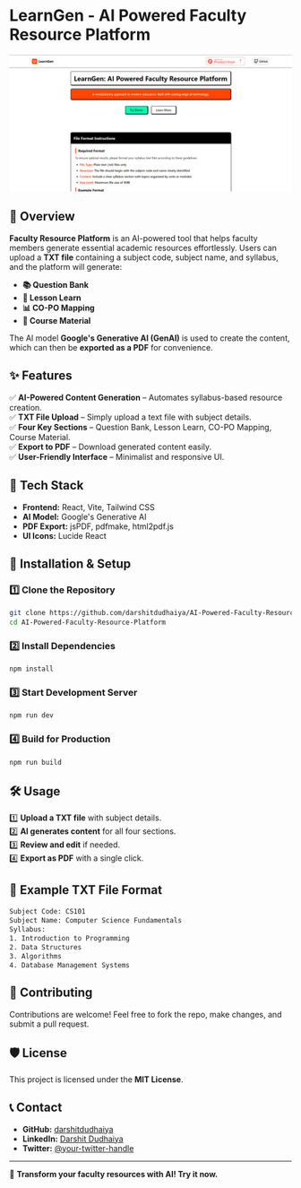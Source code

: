 # LearnGen - AI Powered Faculty Resource Platform

![LearnGen](https://raw.githubusercontent.com/darshitdudhaiya/AI-Powered-Faculty-Resource-Platform/refs/heads/main/Banner.png)

## 📌 Overview
**Faculty Resource Platform** is an AI-powered tool that helps faculty members generate essential academic resources effortlessly. Users can upload a **TXT file** containing a subject code, subject name, and syllabus, and the platform will generate:

- **📚 Question Bank**
- **📖 Lesson Learn**
- **📊 CO-PO Mapping**
- **📂 Course Material**

The AI model **Google's Generative AI (GenAI)** is used to create the content, which can then be **exported as a PDF** for convenience.

## ✨ Features
✅ **AI-Powered Content Generation** – Automates syllabus-based resource creation.  
✅ **TXT File Upload** – Simply upload a text file with subject details.  
✅ **Four Key Sections** – Question Bank, Lesson Learn, CO-PO Mapping, Course Material.  
✅ **Export to PDF** – Download generated content easily.  
✅ **User-Friendly Interface** – Minimalist and responsive UI.  

## 🚀 Tech Stack
- **Frontend:** React, Vite, Tailwind CSS
- **AI Model:** Google's Generative AI
- **PDF Export:** jsPDF, pdfmake, html2pdf.js
- **UI Icons:** Lucide React

## 🔧 Installation & Setup
### 1️⃣ Clone the Repository
```sh
git clone https://github.com/darshitdudhaiya/AI-Powered-Faculty-Resource-Platform.git
cd AI-Powered-Faculty-Resource-Platform
```

### 2️⃣ Install Dependencies
```sh
npm install
```

### 3️⃣ Start Development Server
```sh
npm run dev
```

### 4️⃣ Build for Production
```sh
npm run build
```

## 🛠 Usage
1️⃣ **Upload a TXT file** with subject details.  
2️⃣ **AI generates content** for all four sections.  
3️⃣ **Review and edit** if needed.  
4️⃣ **Export as PDF** with a single click.  

## 📜 Example TXT File Format
```
Subject Code: CS101
Subject Name: Computer Science Fundamentals
Syllabus:
1. Introduction to Programming
2. Data Structures
3. Algorithms
4. Database Management Systems
```

## 📌 Contributing
Contributions are welcome! Feel free to fork the repo, make changes, and submit a pull request.  

## 🛡 License
This project is licensed under the **MIT License**.

## 📞 Contact
- **GitHub:** [darshitdudhaiya](https://github.com/darshitdudhaiya)
- **LinkedIn:** [Darshit Dudhaiya](https://www.linkedin.com/in/darshitdudhaiya)
- **Twitter:** [@your-twitter-handle](https://twitter.com/DarshitDudhaiya)

---
🚀 **Transform your faculty resources with AI! Try it now.**

